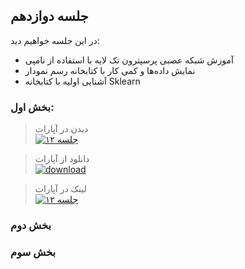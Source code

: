 
## جلسه دوازدهم
در این جلسه خواهیم دید:

* آموزش شبکه عصبی پرسپترون تک لایه با استفاده از نامپی  
* نمایش داده‌ها و کمی کار با کتابخانه رسم نمودار  
* آشنایی اولیه با کتابخانه Sklearn  



### بخش اول:
> دیدن در آپارات  
[![جلسه ۱۲](https://www.aparat.com/public/public/images/logo/v2/aparat_logo_fa_color_black_275x100.png)](https://www.aparat.com/video/video/embed/videohash/F4Hvl/vt/frame)  




> دانلود از آپارات  
[![download](https://www.aparat.com/public/public/images/logo/v2/aparat_logo_fa_color_black_275x100.png)](g1.asset.aparat.com//flv_video_new/5064/3672cc996812482c8754e2d2a9da969c15190168-1080p.mp4)


> لینک در آپارات  
[![جلسه ۱۲](https://www.aparat.com/public/public/images/logo/v2/aparat_logo_fa_color_black_275x100.png)](https://www.aparat.com/v/F4Hvl)

### بخش دوم 


### بخش سوم








